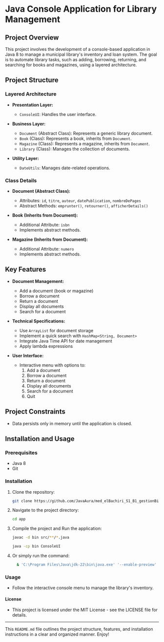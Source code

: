 # Java Console Application for Library Management

## Project Overview

This project involves the development of a console-based application in Java 8 to manage a municipal library's inventory and loan system. The goal is to automate library tasks, such as adding, borrowing, returning, and searching for books and magazines, using a layered architecture.

## Project Structure

### Layered Architecture

- **Presentation Layer:**
  - `ConsoleUI`: Handles the user interface.

- **Business Layer:**
  - `Document` (Abstract Class): Represents a generic library document.
  - `Book` (Class): Represents a book, inherits from `Document`.
  - `Magazine` (Class): Represents a magazine, inherits from `Document`.
  - `Library` (Class): Manages the collection of documents.

- **Utility Layer:**
  - `DateUtils`: Manages date-related operations.

### Class Details

- **Document (Abstract Class):**
  - Attributes: `id`, `titre`, `auteur`, `datePublication`, `nombreDePages`
  - Abstract Methods: `emprunter()`, `retourner()`, `afficherDetails()`

- **Book (Inherits from Document):**
  - Additional Attribute: `isbn`
  - Implements abstract methods.

- **Magazine (Inherits from Document):**
  - Additional Attribute: `numero`
  - Implements abstract methods.

## Key Features

- **Document Management:**
  - Add a document (book or magazine)
  - Borrow a document
  - Return a document
  - Display all documents
  - Search for a document

- **Technical Specifications:**
  - Use `ArrayList` for document storage
  - Implement a quick search with `HashMap<String, Document>`
  - Integrate Java Time API for date management
  - Apply lambda expressions

- **User Interface:**
  - Interactive menu with options to:
    1. Add a document
    2. Borrow a document
    3. Return a document
    4. Display all documents
    5. Search for a document
    6. Quit

## Project Constraints

- Data persists only in memory until the application is closed.


## Installation and Usage

### Prerequisites

- Java 8
- Git

### Installation

1. Clone the repository:
   ```bash
   git clone https://github.com/JavaAura/med_elBachiri_S1_B1_gestionBiblio.git

2. Navigate to the project directory:
    ```bash
    cd app

3. Compile the project and Run the application:
    ```bash
    javac -d bin src/**/*.java

    java -cp bin ConsoleUI

3. Or simply run the command: 
    ```bash
      & 'C:\Program Files\Java\jdk-22\bin\java.exe' '--enable-preview' '-XX:+ShowCodeDetailsInExceptionMessages' '-cp' 'C:\Users\moham\AppData\Roaming\Code\User\workspaceStorage\8fa2ba723ae0dfee18a1dc5e309b25ea\redhat.java\jdt_ws\LibraryManager-JavaConsoleApp_69e95885\bin' 'Main'

### Usage
- Follow the interactive console menu to manage the library's inventory.



#### License
- This project is licensed under the MIT License - see the LICENSE file for details.

---

This `README.md` file outlines the project structure, features, and installation instructions in a clear and organized manner. 
Enjoy!